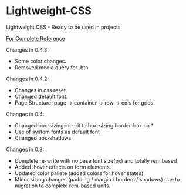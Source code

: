 # Lightweight-CSS
Lightweight CSS - Ready to be used in projects.

[For Complete Reference](https://ikevinshah.github.io/lightweight-css/dist/)

Changes in 0.4.3: 
* Some color changes.
* Removed media query for .btn

Changes in 0.4.2: 
* Changes in css reset.
* Changed default font.
* Page Structure: page -> container -> row -> cols for grids. 

Changes in 0.4: 
* Changed box-sizing:inherit to box-sizing:border-box on *
* Use of system fonts as default font
* Changed box-shadows

Changes in 0.3:

* Complete re-write with no base font size(px) and totally rem based
* Added :hover effects on form elements.
* Updated color pallete (added colors for hover states)
* Minor sizing changes (padding / margin / borders / shadows) due to migration to complete rem-based units.

